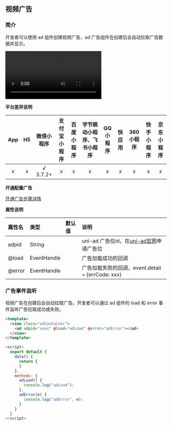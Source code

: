 ## 视频广告

### 简介

开发者可以使用 ad 组件创建视频广告，ad 广告组件在创建后会自动拉取广告数据并显示。

<video controls src="https://web-assets.dcloud.net.cn/unidoc/zh/ad-video.mp4" style="max-width: 100%; max-height: 50vh;"></video>

**平台差异说明**

|App|H5|微信小程序|支付宝小程序|百度小程序|字节跳动小程序、飞书小程序|QQ小程序|快应用|360小程序|快手小程序|京东小程序|
|:-:|:-:|:-:|:-:|:-:|:-:|:-:|:-:|:-:|:-:|:-:|
|x|x|√ 3.7.2+|x|x|x|x|x|x|x|x|

**开通配置广告**

[开通广告步骤详情](https://uniapp.dcloud.net.cn/uni-ad.html#start)


**属性说明**

|属性名|类型|默认值|说明|
|:-|:-|:-|:-|
|adpid|String||uni-ad 广告位id，在[uni-ad官网](https://uniad.dcloud.net.cn/)申请广告位|
|@load|EventHandle||广告加载成功的回调|
|@error|EventHandle||广告加载失败的回调，event.detail = {errCode: xxx}|


### 广告事件监听

视频广告在创建后会自动拉取广告。开发者可以通过 ad 组件的 load 和 error 事件监听广告拉取成功或失败。

```html
<template>
  <view class="adContainer">
    <ad adpid="xxxx" @load="adLoad" @error="adError"></ad>
  </view>
</template>
```

```js
<script>
  export default {
    data() {
      return {
      }
    },
    methods: {
      adLoad() {
        console.log("adLoad");
      },
      adError(e) {
        console.log("adError", e);
      }
    }
  }
</script>
```
